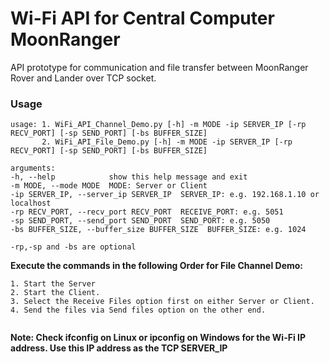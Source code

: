 # Wi-Fi API for Central Computer MoonRanger
API prototype for communication and file transfer between MoonRanger Rover and Lander over TCP socket.


### Usage 
```
usage: 1. WiFi_API_Channel_Demo.py [-h] -m MODE -ip SERVER_IP [-rp RECV_PORT] [-sp SEND_PORT] [-bs BUFFER_SIZE]   
       2. WiFi_API_File_Demo.py [-h] -m MODE -ip SERVER_IP [-rp RECV_PORT] [-sp SEND_PORT] [-bs BUFFER_SIZE]
	   
arguments:                                                                                                       
-h, --help            show this help message and exit                                                                  
-m MODE, --mode MODE  MODE: Server or Client                                                                            
-ip SERVER_IP, --server_ip SERVER_IP  SERVER_IP: e.g. 192.168.1.10 or localhost                                                                   
-rp RECV_PORT, --recv_port RECV_PORT  RECEIVE_PORT: e.g. 5051                                                                         
-sp SEND_PORT, --send_port SEND_PORT  SEND_PORT: e.g. 5050                                                                              
-bs BUFFER_SIZE, --buffer_size BUFFER_SIZE  BUFFER_SIZE: e.g. 1024  

-rp,-sp and -bs are optional
```
**Execute the commands in the following Order for File Channel Demo:** 

``` 
1. Start the Server 
2. Start the Client.
3. Select the Receive Files option first on either Server or Client.
4. Send the files via Send files option on the other end.


```
**Note: Check ifconfig on Linux or ipconfig on Windows for the Wi-Fi IP address. Use this IP address as the TCP SERVER_IP** 

